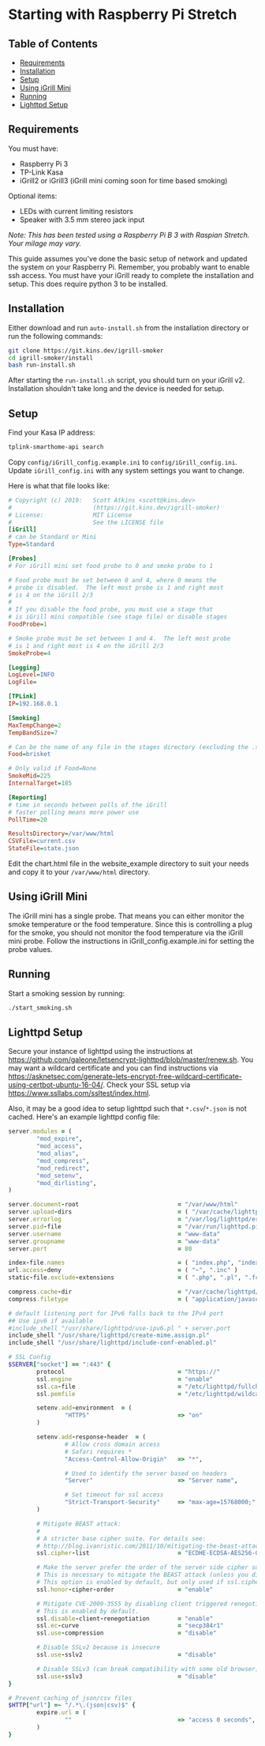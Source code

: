 # Starting with Raspberry Pi Stretch
<!-- markdownlint-disable MD033 -->
<h2>Table of Contents</h2>
<!-- markdownlint-enable MD033 -->
<!-- @import "[TOC]" {cmd="toc" depthFrom=2 depthTo=6 orderedList=false} -->

<!-- code_chunk_output -->

* [Requirements](#requirements)
* [Installation](#installation)
* [Setup](#setup)
* [Using iGrill Mini](#using-igrill-mini)
* [Running](#running)
* [Lighttpd Setup](#lighttpd-setup)

<!-- /code_chunk_output -->

## Requirements

You must have:

* Raspberry Pi 3
* TP-Link Kasa
* iGrill2 or iGrill3 (iGrill mini coming soon for time based smoking)

Optional items:

* LEDs with current limiting resistors
* Speaker with 3.5 mm stereo jack input

*Note: This has been tested using a Raspberry Pi B 3 with Raspian Stretch.  Your milage may vary.*

This guide assumes you've done the basic setup of network and updated the system on your Raspberry Pi.  Remember, you probably want to enable ssh access.  You must have your iGrill ready to complete the installation and setup.  This does require python 3 to be installed.

## Installation

Either download and run ```auto-install.sh``` from the installation directory or run the following commands:

```bash
git clone https://git.kins.dev/igrill-smoker
cd igrill-smoker/install
bash run-install.sh
```

After starting the ```run-install.sh``` script, you should turn on your iGrill v2.  Installation shouldn't take long and the device is needed for setup.

## Setup

Find your Kasa IP address:

```bash
tplink-smarthome-api search
```

Copy ```config/iGrill_config.example.ini``` to ```config/iGrill_config.ini```.  Update ```iGrill_config.ini``` with any system settings you want to change.

Here is what that file looks like:
<!-- TODO: add > at the end of this line and use shift enter to regenerate --
```bash {cmd hide modify_source}
echo -n \`\`\`ini
cat config/iGrill_config.example.ini
echo -n \`\`\`
```
<!---->

<!-- code_chunk_output -->

```ini
# Copyright (c) 2019:   Scott Atkins <scott@kins.dev>
#                       (https://git.kins.dev/igrill-smoker)
# License:              MIT License
#                       See the LICENSE file
[iGrill]
# can be Standard or Mini
Type=Standard

[Probes]
# For iGrill mini set food probe to 0 and smoke probe to 1

# Food probe must be set between 0 and 4, where 0 means the
# probe is disabled.  The left most probe is 1 and right most
# is 4 on the iGrill 2/3
#
# If you disable the food probe, you must use a stage that
# is iGrill mini compatible (see stage file) or disable stages
FoodProbe=1

# Smoke probe must be set between 1 and 4.  The left most probe
# is 1 and right most is 4 on the iGrill 2/3
SmokeProbe=4

[Logging]
LogLevel=INFO
LogFile=

[TPLink]
IP=192.168.0.1

[Smoking]
MaxTempChange=2
TempBandSize=7

# Can be the name of any file in the stages directory (excluding the .sh) or None
Food=brisket

# Only valid if Food=None
SmokeMid=225
InternalTarget=185

[Reporting]
# time in seconds between polls of the iGrill
# faster polling means more power use
PollTime=20

ResultsDirectory=/var/www/html
CSVFile=current.csv
StateFile=state.json
```

<!-- /code_chunk_output -->

Edit the chart.html file in the website_example directory to suit your needs and copy it to your ```/var/www/html``` directory.

## Using iGrill Mini

The iGrill mini has a single probe.  That means you can either monitor the smoke temperature or the food temperature.  Since this is controlling a plug for the smoke, you should not monitor the food temperature via the iGrill mini probe.  Follow the instructions in iGrill_config.example.ini for setting the probe values.

## Running

Start a smoking session by running:

```bash
./start_smoking.sh
```

## Lighttpd Setup

Secure your instance of lighttpd using the instructions at <https://github.com/galeone/letsencrypt-lighttpd/blob/master/renew.sh>.  You may want a wildcard certificate and you can find instructions via <https://asknetsec.com/generate-lets-encrypt-free-wildcard-certificate-using-certbot-ubuntu-16-04/>.  Check your SSL setup via <https://www.ssllabs.com/ssltest/index.html>.

Also, it may be a good idea to setup lighttpd such that ```*.csv```/```*.json``` is not cached.  Here's an example lighttpd config file:

```ruby
server.modules = (
        "mod_expire",
        "mod_access",
        "mod_alias",
        "mod_compress",
        "mod_redirect",
        "mod_setenv",
        "mod_dirlisting",
)

server.document-root                            = "/var/www/html"
server.upload-dirs                              = ( "/var/cache/lighttpd/uploads" )
server.errorlog                                 = "/var/log/lighttpd/error.log"
server.pid-file                                 = "/var/run/lighttpd.pid"
server.username                                 = "www-data"
server.groupname                                = "www-data"
server.port                                     = 80

index-file.names                                = ( "index.php", "index.html", "index.lighttpd.html" )
url.access-deny                                 = ( "~", ".inc" )
static-file.exclude-extensions                  = ( ".php", ".pl", ".fcgi" )

compress.cache-dir                              = "/var/cache/lighttpd/compress/"
compress.filetype                               = ( "application/javascript", "text/css", "text/html", "text/plain" )

# default listening port for IPv6 falls back to the IPv4 port
## Use ipv6 if available
#include_shell "/usr/share/lighttpd/use-ipv6.pl " + server.port
include_shell "/usr/share/lighttpd/create-mime.assign.pl"
include_shell "/usr/share/lighttpd/include-conf-enabled.pl"

# SSL Config
$SERVER["socket"] == ":443" {
        protocol                                = "https://"
        ssl.engine                              = "enable"
        ssl.ca-file                             = "/etc/lighttpd/fullchain.pem"
        ssl.pemfile                             = "/etc/lighttpd/wildcard.cert.pem"

        setenv.add-environment  = (
                "HTTPS"                         => "on"
        )

        setenv.add-response-header  = (
                # Allow cross domain access
                # Safari requires *
                "Access-Control-Allow-Origin"   => "*",

                # Used to identify the server based on headers
                "Server"                        => "Server name",

                # Set timeout for ssl access
                "Strict-Transport-Security"     => "max-age=15768000;"
        )

        # Mitigate BEAST attack:
        #
        # A stricter base cipher suite. For details see:
        # http://blog.ivanristic.com/2011/10/mitigating-the-beast-attack-on-tls.html
        ssl.cipher-list                         = "ECDHE-ECDSA-AES256-GCM-SHA384:ECDHE-RSA-AES256-GCM-SHA384:ECDHE-ECDSA-CHACHA20-POLY1305:ECDHE-RSA-CHACHA20-POLY1305:ECDHE-ECDSA-AES128-GCM-SHA256:ECDHE-RSA-AES128-GCM-SHA256:ECDHE-ECDSA-AES256-SHA384:ECDHE-RSA-AES256-SHA384:ECDHE-ECDSA-AES128-SHA256:ECDHE-RSA-AES128-SHA256"

        # Make the server prefer the order of the server side cipher suite instead of the client suite.
        # This is necessary to mitigate the BEAST attack (unless you disable all non RC4 algorithms).
        # This option is enabled by default, but only used if ssl.cipher-list is set.
        ssl.honor-cipher-order                  = "enable"

        # Mitigate CVE-2009-3555 by disabling client triggered renegotiation
        # This is enabled by default.
        ssl.disable-client-renegotiation        = "enable"
        ssl.ec-curve                            = "secp384r1"
        ssl.use-compression                     = "disable"

        # Disable SSLv2 because is insecure
        ssl.use-sslv2                           = "disable"

        # Disable SSLv3 (can break compatibility with some old browser) /cares
        ssl.use-sslv3                           = "disable"
}

# Prevent caching of json/csv files
$HTTP["url"] =~ "/.*\.(json|csv)$" {
        expire.url = (
                ""                              => "access 0 seconds",
        )
}
```